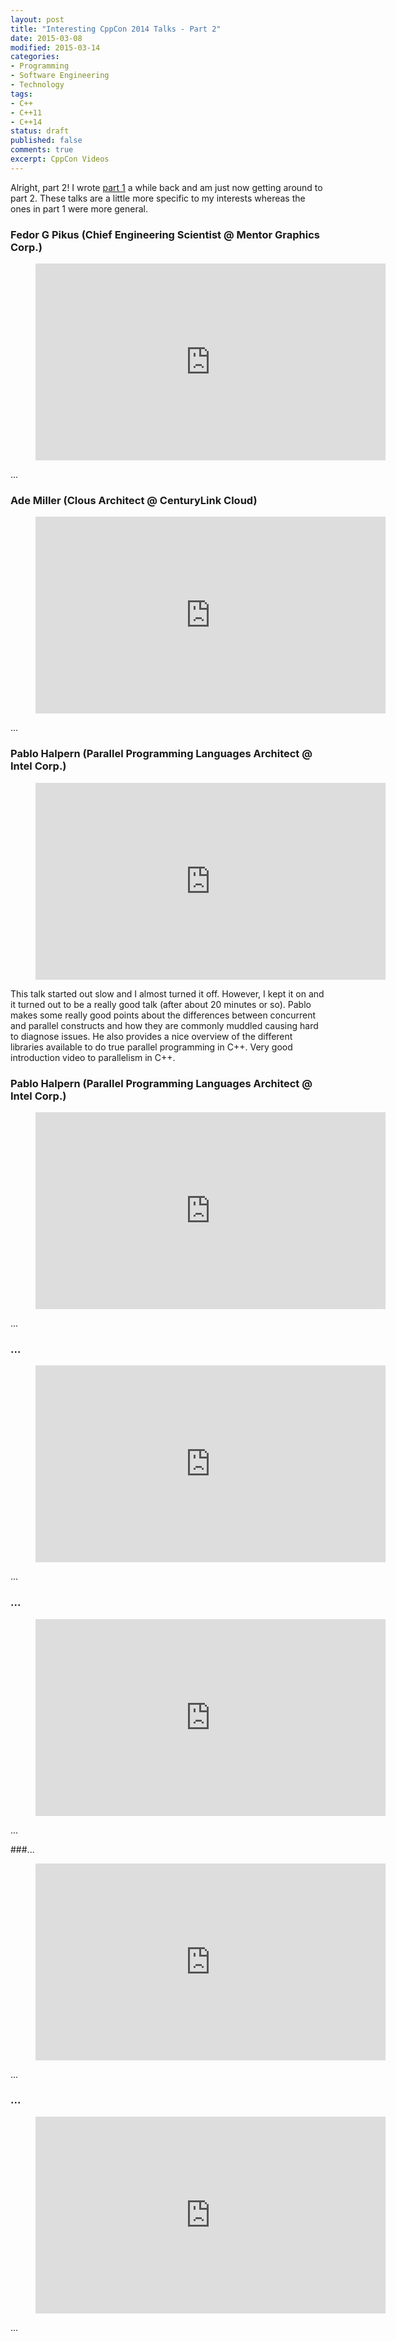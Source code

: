 ```yaml
---
layout: post
title: "Interesting CppCon 2014 Talks - Part 2"
date: 2015-03-08
modified: 2015-03-14
categories:
- Programming
- Software Engineering
- Technology
tags:
- C++
- C++11
- C++14
status: draft
published: false
comments: true
excerpt: CppCon Videos
---
```


Alright, part 2! I wrote <a href="http://www.calebwherry.com/blog/2015/01/24/interesting-cppcon-2014-talks-part-1/" title="Interesting CppCon 2014 Talks – Part 1" target="_blank">part 1</a> a while back and am just now getting around to part 2. These talks are a little more specific to my interests whereas the ones in part 1 were more general.

### Fedor G Pikus (Chief Engineering Scientist @ Mentor Graphics Corp.)

<figure>
	<iframe width="560" height="315" src="http://www.youtube.com/embed/tOxi-cH7n8A" frameborder="0" allowfullscreen> </iframe>
</figure>

...

### Ade Miller (Clous Architect @ CenturyLink Cloud)

<figure>
	<iframe width="560" height="315" src="http://www.youtube.com/embed/HlsxKVwp9J8" allowfullscreen frameborder="0"> </iframe>
</figure>

...

### Pablo Halpern (Parallel Programming Languages Architect @ Intel Corp.)

<figure>
	<iframe width="560" height="315" src="http://www.youtube.com/embed/y0GSc5fKtl8" allowfullscreen frameborder="0"> </iframe>
</figure>

This talk started out slow and I almost turned it off. However, I kept it on and it turned out to be a really good talk (after about 20 minutes or so). Pablo makes some really good points about the differences between concurrent and parallel constructs and how they are commonly muddled causing hard to diagnose issues. He also provides a nice overview of the different libraries available to do true parallel programming in C++. Very good introduction video to parallelism in C++.

### Pablo Halpern (Parallel Programming Languages Architect @ Intel Corp.)

<figure>
	<iframe width="560" height="315" src="http://www.youtube.com/embed/Ej97699t-G0" allowfullscreen frameborder="0"> </iframe>
</figure>

...

### ...

<figure>
	<iframe width="560" height="315" src="http://www.youtube.com/embed/0A9pYr8wevk" allowfullscreen frameborder="0"> </iframe>
</figure>

...

### ...

<figure>
	<iframe width="560" height="315" src="http://www.youtube.com/embed/enPZSqXr3QU" allowfullscreen frameborder="0"> </iframe>
</figure>

...

###...

<figure>
	<iframe width="560" height="315" src="http://www.youtube.com/embed/5xyztU__yys" frameborder="0" allowfullscreen> </iframe>
</figure>

...

### ...

<figure>
	<iframe width="560" height="315" src="http://www.youtube.com/embed/fHNmRkzxHWs" frameborder="0" allowfullscreen> </iframe>
</figure>

...